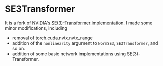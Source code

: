 # SE3Transformer


It is a fork of [NVIDIA's SE(3)-Transformer implementation](https://github.com/NVIDIA/DeepLearningExamples/tree/master/DGLPyTorch/DrugDiscovery/SE3Transformer).
I made some minor modifications, including
- removal of torch.cuda.nvtx.nvtx_range
- addition of the `nonlinearity` argument to `NormSE3`, `SE3Transformer`, and so on.
- addition of some basic network implementations using SE(3)-Transformer.

